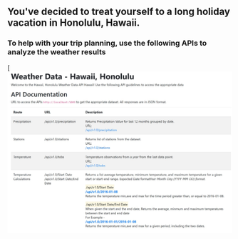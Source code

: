 ## You've decided to treat yourself to a long holiday vacation in Honolulu, Hawaii. 

### To help with your trip planning, use the following APIs to analyze the weather results

[![API Page](https://github.com/xnotynot/sqlalchemy-challenge/blob/main/Images/APIPage.jpg)
